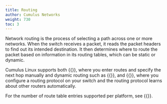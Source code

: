 ```yaml
---
title: Routing
author: Cumulus Networks
weight: 730
toc: 3
---
```

Network routing is the process of selecting a path across one or more networks. When the switch receives a packet, it reads the packet headers to find out its intended destination. It then determines where to route the packet based on information in its routing tables, which can be static or dynamic.

Cumulus Linux supports both {{<link url="Static-Routing">}}, where you enter routes and specify the next hop manually and dynamic routing such as {{<link url="Border-Gateway-Protocol-BGP" text="BGP">}}, and {{<link url="Open-Shortest-Path-First-OSPF" text="OSPF">}}, where you configure a routing protocol on your switch and the routing protocol learns about other routers automatically.

For the number of route table entries supported per platform, see {{<link url="Supported-Route-Table-Entries" text="Supported Route Table Entries">}}.